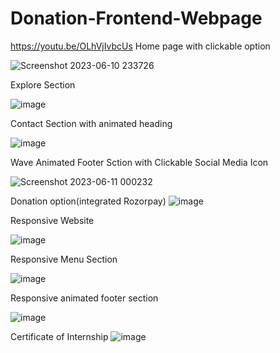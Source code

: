 # Donation-Frontend-Webpage
https://youtu.be/OLhVjIvbcUs
Home page with clickable option

![Screenshot 2023-06-10 233726](https://github.com/cshovik/Donation-Frontend-Webpage/assets/113230439/4aefd806-34c8-467c-af2b-5332ef27a529)

Explore Section

![image](https://github.com/cshovik/Donation-Frontend-Webpage/assets/113230439/703c4f86-1b72-41f1-92aa-8e34d0cf407e)

Contact Section with animated heading

![image](https://github.com/cshovik/Donation-Frontend-Webpage/assets/113230439/6673580d-35ee-4311-a3c5-339f8cada843)

Wave Animated Footer Sction with Clickable Social Media Icon

![Screenshot 2023-06-11 000232](https://github.com/cshovik/Donation-Frontend-Webpage/assets/113230439/a14b92b3-8768-4ce2-b7a3-5d27e9b5c023)

Donation option(integrated Rozorpay)
![image](https://github.com/cshovik/Donation-Frontend-Webpage/assets/113230439/afd8e105-5ec8-420b-92d0-02278ba9889e)

Responsive Website

![image](https://github.com/cshovik/Donation-Frontend-Webpage/assets/113230439/5b559a36-8354-457c-8308-4ba18175f596)

Responsive Menu Section

![image](https://github.com/cshovik/Donation-Frontend-Webpage/assets/113230439/befac8ed-df8c-43a1-8f07-d91ca6147e49)


Responsive animated footer section

![image](https://github.com/cshovik/Donation-Frontend-Webpage/assets/113230439/ec1f5c2c-b7c5-4b94-8c31-27b3471129e2)

Certificate of Internship
![image](https://github.com/cshovik/Microsoft-FRT-Internship/assets/113230439/c9644a57-ced5-4416-8fc6-377c8246ee62)





